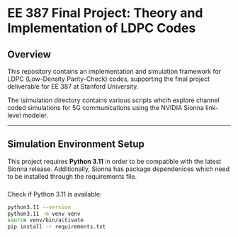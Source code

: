 # EE 387 Final Project: Theory and Implementation of LDPC Codes

## Overview
This repository contains an implementation and simulation framework for LDPC (Low-Density Parity-Check) codes, supporting the final project deliverable for EE 387 at Stanford University.

The \simulation directory contains various scripts whcih explore channel coded simulations for 5G communications using the NVIDIA Sionna link-level modeler.

---

## Simulation Environment Setup

This project requires **Python 3.11** in order to be compatible with the latest Sionna release. Additionally, Sionna has package dependenices which need to be installed through the requirements file.

### 
Check if Python 3.11 is available:
```bash
python3.11 --version
python3.11 -m venv venv  
source venv/bin/activate  
pip install -r requirements.txt
```